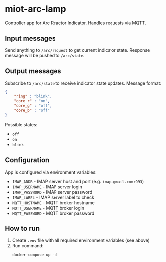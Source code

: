 miot-arc-lamp
=============

Controller app for Arc Reactor Indicator.
Handles requests via MQTT.

Input messages
--------------

Send anything to `/arc/request` to get current indicator state. Response message will be pushed to `/arc/state`.

Output messages
---------------

Subscribe to `/arc/state` to receive indicator state updates. Message format:

```json
{
    "ring" : "blink",
    "core_r" : "on",
    "core_g" : "off",
    "core_b" : "off"
}
```

Possible states:

* `off`
* `on`
* `blink`

Configuration
-------------

App is configured via environment variables:

* `IMAP_ADDR` - IMAP server host and port (e.g. `imap.gmail.com:993`)
* `IMAP_USERNAME` - IMAP server login
* `IMAP_PASSWORD` - IMAP server password
* `IMAP_LABEL` - IMAP server label to check
* `MQTT_HOSTNAME` - MQTT broker hostname
* `MQTT_USERNAME` - MQTT broker login
* `MQTT_PASSWORD` - MQTT broker password

How to run
----------

1. Create `.env` file with all required environment variables (see above)
2. Run command:
   ```shell
   docker-compose up -d
   ```